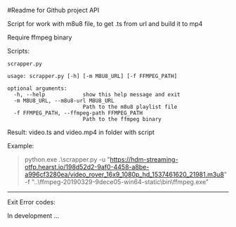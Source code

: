 #Readme for Github project API

Script for work with m8u8 file, to get .ts from url and build it to mp4

Require ffmpeg binary


Scripts:

`scrapper.py`
```
usage: scrapper.py [-h] [-m M8U8_URL] [-f FFMPEG_PATH]

optional arguments:
  -h, --help            show this help message and exit
  -m M8U8_URL, --m8u8-url M8U8_URL
                        Path to the m8u8 playlist file
  -f FFMPEG_PATH, --ffmpeg-path FFMPEG_PATH
                        Path to the ffmpeg binary
```

Result: video.ts and video.mp4 in folder with script

Example:

> python.exe .\scrapper.py -u "https://hdm-streaming-otfp.hearst.io/198d52d2-9af0-4458-a8be-a996cf3280ea/video_rover_16x9_1080p_hd_1537461620_21981.m3u8" -f "..\ffmpeg-20190329-9dece05-win64-static\bin\ffmpeg.exe"

---

Exit Error codes:

In development ...